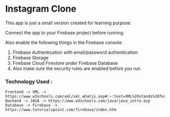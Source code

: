 # Instagram Clone

This app is just a small version created for learning purpose.

Connect the app to your Firebase project before running. 

Also enable the following things in the Firebase console:
1. Firebase Authentication with email/password authentication
2. Firebase Storage
3. Firebase Cloud Firestore under Firebase Database
4. Also make sure the security rules are enabled before you run.

### Technology Used :
    Frontend -> XML -> https://www.w3schools.com/xml/xml_whatis.asp#:~:text=XML%20stands%20for%20eXtensible%20Markup,XML%20is%20a%20W3C%20Recommendation 
    Backend -> JAVA -> https://www.w3schools.com/java/java_intro.asp
    Database -> Firebase -> https://www.tutorialspoint.com/firebase/index.htm
